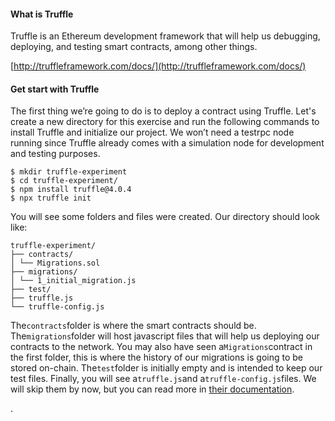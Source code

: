 #### What is Truffle

Truffle is an Ethereum development framework that will help us debugging, deploying, and testing smart contracts, among other things.

[http://truffleframework.com/docs/](http://truffleframework.com/docs/)

#### Get start with Truffle

The first thing we’re going to do is to deploy a contract using Truffle. Let's create a new directory for this exercise and run the following commands to install Truffle and initialize our project. We won’t need a testrpc node running since Truffle already comes with a simulation node for development and testing purposes.

```
$ mkdir truffle-experiment
$ cd truffle-experiment/
$ npm install truffle@4.0.4
$ npx truffle init
```

You will see some folders and files were created. Our directory should look like:

```
truffle-experiment/
├── contracts/
│ └── Migrations.sol
├── migrations/
│ └── 1_initial_migration.js
├── test/
├── truffle.js
└── truffle-config.js
```

The`contracts`folder is where the smart contracts should be. The`migrations`folder will host javascript files that will help us deploying our contracts to the network. You may also have seen a`Migrations`contract in the first folder, this is where the history of our migrations is going to be stored on-chain. The`test`folder is initially empty and is intended to keep our test files. Finally, you will see a`truffle.js`and a`truffle-config.js`files. We will skip them by now, but you can read more in [their documentation](http://truffleframework.com/docs/).



.

